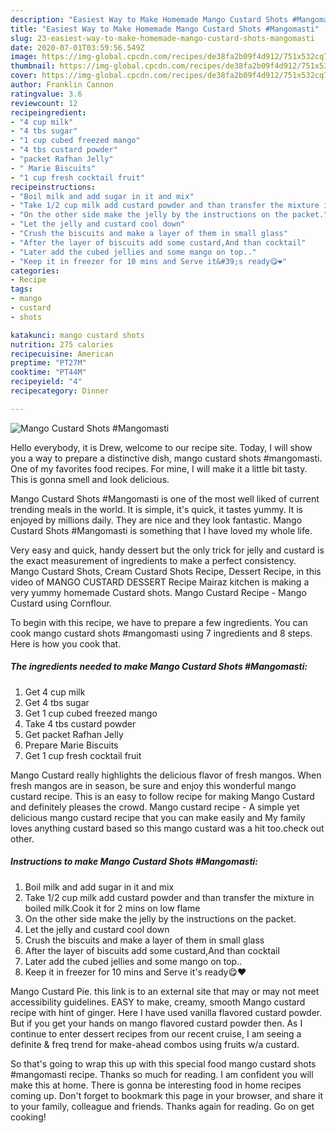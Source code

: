 ```yaml
---
description: "Easiest Way to Make Homemade Mango Custard Shots #Mangomasti"
title: "Easiest Way to Make Homemade Mango Custard Shots #Mangomasti"
slug: 23-easiest-way-to-make-homemade-mango-custard-shots-mangomasti
date: 2020-07-01T03:59:56.549Z
image: https://img-global.cpcdn.com/recipes/de38fa2b09f4d912/751x532cq70/mango-custard-shots-mangomasti-recipe-main-photo.jpg
thumbnail: https://img-global.cpcdn.com/recipes/de38fa2b09f4d912/751x532cq70/mango-custard-shots-mangomasti-recipe-main-photo.jpg
cover: https://img-global.cpcdn.com/recipes/de38fa2b09f4d912/751x532cq70/mango-custard-shots-mangomasti-recipe-main-photo.jpg
author: Franklin Cannon
ratingvalue: 3.6
reviewcount: 12
recipeingredient:
- "4 cup milk"
- "4 tbs sugar"
- "1 cup cubed freezed mango"
- "4 tbs custard powder"
- "packet Rafhan Jelly"
- " Marie Biscuits"
- "1 cup fresh cocktail fruit"
recipeinstructions:
- "Boil milk and add sugar in it and mix"
- "Take 1/2 cup milk add custard powder and than transfer the mixture in boiled milk.Cook it for 2 mins on low flame"
- "On the other side make the jelly by the instructions on the packet."
- "Let the jelly and custard cool down"
- "Crush the biscuits and make a layer of them in small glass"
- "After the layer of biscuits add some custard,And than cocktail"
- "Later add the cubed jellies and some mango on top.."
- "Keep it in freezer for 10 mins and Serve it&#39;s ready😋❤"
categories:
- Recipe
tags:
- mango
- custard
- shots

katakunci: mango custard shots 
nutrition: 275 calories
recipecuisine: American
preptime: "PT27M"
cooktime: "PT44M"
recipeyield: "4"
recipecategory: Dinner

---
```



![Mango Custard Shots #Mangomasti](https://img-global.cpcdn.com/recipes/de38fa2b09f4d912/751x532cq70/mango-custard-shots-mangomasti-recipe-main-photo.jpg)

Hello everybody, it is Drew, welcome to our recipe site. Today, I will show you a way to prepare a distinctive dish, mango custard shots #mangomasti. One of my favorites food recipes. For mine, I will make it a little bit tasty. This is gonna smell and look delicious.

Mango Custard Shots #Mangomasti is one of the most well liked of current trending meals in the world. It is simple, it's quick, it tastes yummy. It is enjoyed by millions daily. They are nice and they look fantastic. Mango Custard Shots #Mangomasti is something that I have loved my whole life.

Very easy and quick, handy dessert but the only trick for jelly and custard is the exact measurement of ingredients to make a perfect consistency. Mango Custard Shots, Cream Custard Shots Recipe, Dessert Recipe, in this video of MANGO CUSTARD DESSERT Recipe Mairaz kitchen is making a very yummy homemade Custard shots. Mango Custard Recipe - Mango Custard using Cornflour.


To begin with this recipe, we have to prepare a few ingredients. You can cook mango custard shots #mangomasti using 7 ingredients and 8 steps. Here is how you cook that.

<!--inarticleads1-->

##### The ingredients needed to make Mango Custard Shots #Mangomasti:

1. Get 4 cup milk
1. Get 4 tbs sugar
1. Get 1 cup cubed freezed mango
1. Take 4 tbs custard powder
1. Get packet Rafhan Jelly
1. Prepare  Marie Biscuits
1. Get 1 cup fresh cocktail fruit


Mango Custard really highlights the delicious flavor of fresh mangos. When fresh mangos are in season, be sure and enjoy this wonderful mango custard recipe. This is an easy to follow recipe for making Mango Custard and definitely pleases the crowd. Mango custard recipe - A simple yet delicious mango custard recipe that you can make easily and My family loves anything custard based so this mango custard was a hit too.check out other. 

<!--inarticleads2-->

##### Instructions to make Mango Custard Shots #Mangomasti:

1. Boil milk and add sugar in it and mix
1. Take 1/2 cup milk add custard powder and than transfer the mixture in boiled milk.Cook it for 2 mins on low flame
1. On the other side make the jelly by the instructions on the packet.
1. Let the jelly and custard cool down
1. Crush the biscuits and make a layer of them in small glass
1. After the layer of biscuits add some custard,And than cocktail
1. Later add the cubed jellies and some mango on top..
1. Keep it in freezer for 10 mins and Serve it&#39;s ready😋❤


Mango Custard Pie. this link is to an external site that may or may not meet accessibility guidelines. EASY to make, creamy, smooth Mango custard recipe with hint of ginger. Here I have used vanilla flavored custard powder. But if you get your hands on mango flavored custard powder then. As I continue to enter dessert recipes from our recent cruise, I am seeing a definite &amp; freq trend for make-ahead combos using fruits w/a custard. 

So that's going to wrap this up with this special food mango custard shots #mangomasti recipe. Thanks so much for reading. I am confident you will make this at home. There is gonna be interesting food in home recipes coming up. Don't forget to bookmark this page in your browser, and share it to your family, colleague and friends. Thanks again for reading. Go on get cooking!

